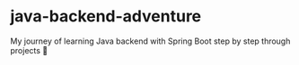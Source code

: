 # java-backend-adventure
My journey of learning Java backend with Spring Boot step by step through projects 🚀
